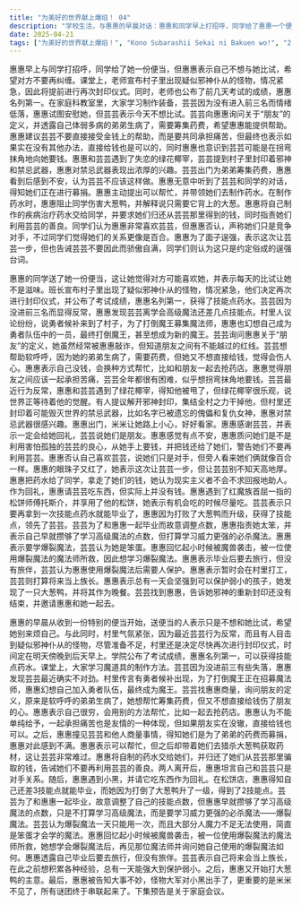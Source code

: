 ```yaml
---
title: "为美好的世界献上爆焰！ 04"
description: "学校生活，与惠惠的早晨对话：惠惠和同学早上打招呼，同学给了惠惠一个便当，惠惠表示自己只是不想和她比试，希望她不要缠着自己。学校生活，课堂通知：老师宣布最近村子里出现了疑似邪神仆从的怪物，情况紧急，决定提前进行再次封印仪式。同时，公布了前几天考试的成绩，惠惠获得第一名。学校生活，装备制作课：在家庭科教室里，大家学习制作装备。芸芸因为没进前三名而情绪低落，惠惠试图安慰她，但芸芸表示今天不想比试。学校生活，朋友的定义：芸芸询问惠惠关于“朋友”的定义，她提到软呼呼的弟弟生病了，想筹集药费，希望惠惠能帮忙。学校生活，惠惠的建议：惠惠建议不要直接给钱，而是要一起承担苦痛，但最终表示如果实在无计可施，直接给钱也是可以的。惠惠意识到芸芸可能在拐弯抹角地要钱。学校生活，与绿花椰宰的对话：惠惠和芸芸遇到了失恋的绿花椰宰，芸芸提到村里封印着邪神和禁忌武器，惠惠对禁忌武器表示感兴趣。学校生活，芸芸的募捐：芸芸出门为弟弟筹集药费，惠惠看到后感到不安，认为不该做这种事。惠惠听到了芸芸和同学的对话，得知她们在募捐。学校生活，惠惠的帮助：惠惠表示可以帮忙，并带她们去制作药水。在制作药水时，惠惠阻止同学伤害大葱鸭，并解释只需要它背上的大葱。学校生活，归还募捐款：惠惠将自制的疾病治疗药水交给同学，并要求她们归还从芸芸那里得到的钱，指责她们利用芸芸的善良。学校生活，惠惠与芸芸的关系：同学认为惠惠很喜欢芸芸，但惠惠否认，表示她们只是对手。同学觉得她们的关系像百合一样。学校生活，惠惠的逞强：惠惠表示这次让芸芸一步，但让芸芸不要不知天高地厚。同学认为这是约定俗成的逞强台词。惠惠的过去与未来，惠惠的真实目的：惠惠将药水给了同学，并拿走了她们的钱。作为回礼，惠惠请芸芸吃东西，但实际上并没有钱。惠惠的过去与未来，托斯介的松饼：惠惠遇到了红魔族首屈一指的松饼师傅托斯介，并享用了他的松饼。惠惠表示有机会吃的时候尽量吃。惠惠的过去与未来，毕业的难题：芸芸表示只要再拿到一次技能点药水就能毕业了。惠惠因为打败了大葱鸭而升级，获得了技能点，领先了芸芸。惠惠的过去与未来，芸芸的真心：芸芸为了和惠惠一起毕业而故意调整点数，惠惠指责她太笨，并表示自己早就攒够了学习高级魔法的点数，但打算学习威力更强的必杀魔法。惠惠的过去与未来，爆裂魔法的真相：惠惠表示要学爆裂魔法，芸芸认为她是笨蛋。惠惠回忆起小时候被魔兽袭击，被一位使用爆裂魔法的魔法师所救，因此想学习爆裂魔法。惠惠的过去与未来，惠惠的旅程：惠惠表示毕业后要去旅行，但没有旅伴。芸芸认为惠惠使用爆裂魔法后需要人保护。惠惠表示暂时会在村里打工，芸芸则打算将来当上族长。惠惠的过去与未来，惠惠的决心：惠惠表示总有一天会坚强到可以保护弱小的孩子。惠惠发现了一只大葱鸭，并将其作为晚餐。惠惠的过去与未来，邪神再现：芸芸找到惠惠，告诉她邪神的重新封印还没有结束，并邀请惠惠和她一起去。下集预告，危机：惠惠被告知大事不妙，怪物大军对小黑出手了，更重要的是米米不见了。所有谜团终于串联起来了。下集预告，预告：下集预告是关于家庭会议。"
date: 2025-04-21
tags: ["为美好的世界献上爆焰！", "Kono Subarashii Sekai ni Bakuen wo!", "202304"]
---
```


惠惠早上与同学打招呼，同学给了她一份便当，但惠惠表示自己不想与她比试，希望对方不要再纠缠。课堂上，老师宣布村子里出现疑似邪神仆从的怪物，情况紧急，因此将提前进行再次封印仪式。同时，老师也公布了前几天考试的成绩，惠惠名列第一。在家庭科教室里，大家学习制作装备，芸芸因为没有进入前三名而情绪低落，惠惠试图安慰她，但芸芸表示今天不想比试。芸芸向惠惠询问关于“朋友”的定义，并透露自己体弱多病的弟弟生病了，需要筹集药费，希望惠惠能提供帮助。惠惠建议芸芸不要直接接受金钱上的帮助，而是要共同承担痛苦，但最终也表示如果实在没有其他办法，直接给钱也是可以的，同时惠惠也意识到芸芸可能是在拐弯抹角地向她要钱。惠惠和芸芸遇到了失恋的绿花椰宰，芸芸提到村子里封印着邪神和禁忌武器，惠惠对禁忌武器表现出浓厚的兴趣。芸芸出门为弟弟筹集药费，惠惠看到后感到不安，认为芸芸不应该这样做。惠惠无意中听到了芸芸和同学的对话，得知她们正在进行募捐。惠惠主动提出可以帮忙，并带领她们去制作药水。在制作药水时，惠惠阻止同学伤害大葱鸭，并解释说只需要它背上的大葱。惠惠将自己制作的疾病治疗药水交给同学，并要求她们归还从芸芸那里得到的钱，同时指责她们利用芸芸的善良。同学们认为惠惠非常喜欢芸芸，但惠惠否认，声称她们只是竞争对手，不过同学们觉得她们的关系更像是百合。惠惠为了面子逞强，表示这次让芸芸一步，但也告诫芸芸不要因此而骄傲自满，同学们则认为这只是约定俗成的逞强台词。

惠惠的同学送了她一份便当，这让她觉得对方可能喜欢她，并表示每天的比试让她不是滋味。班长宣布村子里出现了疑似邪神仆从的怪物，情况紧急，他们决定再次进行封印仪式，并公布了考试成绩，惠惠名列第一，获得了技能点药水。芸芸因为没进前三名而显得反常，惠惠发现芸芸离学会高级魔法还差几点技能点。村里人议论纷纷，说勇者候补来到了村子，为了打倒魔王募集魔法师，惠惠也幻想自己成为勇者队伍中的一员，最终打倒魔王，甚至想成为新的魔王。芸芸询问惠惠关于“朋友”的定义，她虽然经常被惠惠敲诈，但知道朋友之间有不能越过的红线。芸芸想帮助软呼呼，因为她的弟弟生病了，需要药费，但她又不想直接给钱，觉得会伤人心。惠惠表示自己没钱，会换种方式帮忙，比如和朋友一起去抢药店。惠惠觉得朋友之间应该一起承担苦痛，芸芸全年都很有困难，似乎想拐弯抹角地要钱。芸芸最近行为反常，惠惠和芸芸遇到了绿花椰宰，得知他被甩了，但绿花椰宰很乐观，说世界正等待着他的觉醒。有人提议解开邪神封印，集结全村之力干掉他，但村里还封印着可能毁灭世界的禁忌武器，比如名字已被遗忘的傀儡和复仇女神，惠惠对禁忌武器很感兴趣。惠惠出门，米米让她路上小心，好好看家。惠惠感谢芸芸，并表示一定会给她回礼，芸芸说她们是朋友。惠惠感觉有点不安，惠惠质问她们是不是利用害怕孤独的芸芸的良心，从她手上要钱，并把钱还给了她们，警告她们不要再利用芸芸。惠惠否认自己喜欢芸芸，说她们只是对手，但旁人看来她们俩就像百合一样。惠惠的眼珠子又红了，她表示这次让芸芸一步，但让芸芸别不知天高地厚。惠惠把药水给了同学，拿走了她们的钱，她认为现实主义者不会不求回报地助人。作为回礼，惠惠请芸芸吃东西，但实际上并没有钱。惠惠遇到了红魔族首屈一指的松饼师傅托斯介，并享用了他的松饼，她表示有机会吃的时候尽量吃。芸芸表示只要再拿到一次技能点药水就能毕业了，惠惠因为打败了大葱鸭而升级，获得了技能点，领先了芸芸。芸芸为了和惠惠一起毕业而故意调整点数，惠惠指责她太笨，并表示自己早就攒够了学习高级魔法的点数，但打算学习威力更强的必杀魔法。惠惠表示要学爆裂魔法，芸芸认为她是笨蛋。惠惠回忆起小时候被魔兽袭击，被一位使用爆裂魔法的魔法师所救，因此想学习爆裂魔法。惠惠表示毕业后要去旅行，但没有旅伴，芸芸认为惠惠使用爆裂魔法后需要人保护。惠惠表示暂时会在村里打工，芸芸则打算将来当上族长。惠惠表示总有一天会坚强到可以保护弱小的孩子，她发现了一只大葱鸭，并将其作为晚餐。芸芸找到惠惠，告诉她邪神的重新封印还没有结束，并邀请惠惠和她一起去。

惠惠的早晨从收到一份特别的便当开始，送便当的人表示只是不想和她比试，希望她别来烦自己。与此同时，村里气氛紧张，因为最近芸芸行为反常，而且有人目击到疑似邪神仆从的怪物，尽管准备不足，村里还是决定尽快再次进行封印仪式，时间定在明天傍晚到后天早上。学院公布了考试成绩，惠惠名列第一，可以获得技能点药水。课堂上，大家学习魔道具的制作方法。芸芸因为没进前三有些失落，惠惠发现芸芸最近确实不对劲。村里传言有勇者候补出现，为了打倒魔王正在招募魔法师，惠惠幻想自己加入勇者队伍，最终成为魔王。芸芸找惠惠商量，询问朋友的定义，原来是软呼呼的弟弟生病了，她想帮忙筹集药费，但又不想直接给钱伤了朋友的心。惠惠表示自己很穷，会用别的方法帮忙，比如一起去抢药店。惠惠认为不能单纯给予，一起承担痛苦也是友情的一种体现，但如果朋友实在没辙，直接给钱也可以。之后，惠惠撞见芸芸和他人商量事情，得知她们是为了弟弟的药费而募捐，惠惠对此感到不满。惠惠表示可以帮忙，但之后却带着她们去猎杀大葱鸭获取药材，这让芸芸非常难过。惠惠将自制的药水交给她们，并归还了她们从芸芸那里骗取的钱，告诫她们不要再利用芸芸的善良。两人离开后，惠惠坦言自己和芸芸只是对手关系。随后，惠惠遇到小黑，并请它吃东西作为回礼。在松饼店，惠惠得知自己还差3技能点就能毕业，而她因为打倒了大葱鸭升了一级，得到了2技能点。芸芸为了和惠惠一起毕业，故意调整了自己的技能点数，但惠惠早就攒够了学习高级魔法的点数，只是不打算学习高级魔法，而是要学习威力更强的必杀魔法——爆裂魔法。芸芸认为爆裂魔法一天只能用一次，而且大部分人魔力不足无法使用，简直是笨蛋才会学的魔法。惠惠回忆起小时候被魔兽袭击，被一位使用爆裂魔法的魔法师所救，她想学会爆裂魔法后，再见那位魔法师并询问她自己使用的爆裂魔法如何。惠惠透露自己毕业后要去旅行，但没有旅伴。芸芸表示自己将来会当上族长，在此之前想积累各种经验，总有一天能强大到保护弱小。之后，惠惠又开始打大葱鸭的主意。最后，惠惠被告知大事不妙，怪物大军对小黑出手了，更重要的是米米不见了，所有谜团终于串联起来了。下集预告是关于家庭会议。